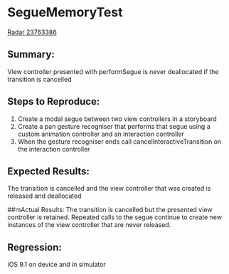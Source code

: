 # SegueMemoryTest

[Radar 23763386](http://openradar.appspot.com/23763386)

## Summary:
View controller presented with performSegue is never deallocated if the transition is cancelled

## Steps to Reproduce:
1. Create a modal segue between two view controllers in a storyboard
2. Create a pan gesture recogniser that performs that segue using a custom animation controller and an interaction controller
3. When the gesture recogniser ends call cancelInteractiveTransition on the interaction controller

## Expected Results:
The transition is cancelled and the view controller that was created is released and deallocated

##mActual Results:
The transition is cancelled but the presented view controller is retained. Repeated calls to the segue continue to create new instances of the view controller that are never released.

## Regression:
iOS 9.1 on device and in simulator
